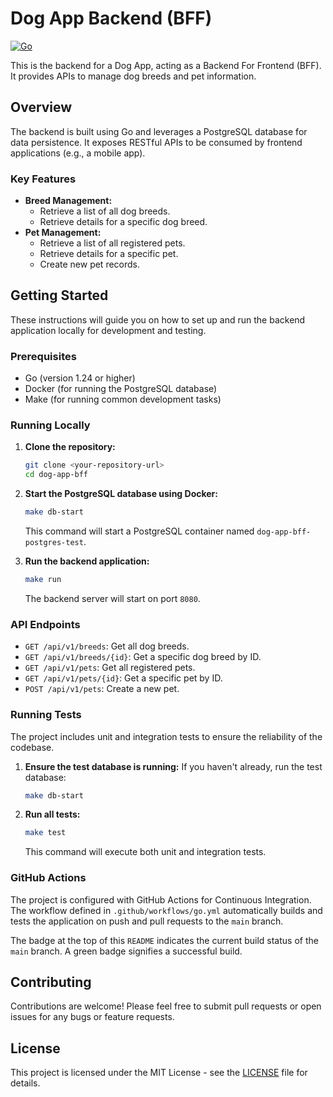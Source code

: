 # Dog App Backend (BFF)

[![Go](https://github.com/agugliotta/dog-app-bff/actions/workflows/go.yml/badge.svg)](https://github.com/agugliotta/dog-app-bff/actions/workflows/go.yml)

This is the backend for a Dog App, acting as a Backend For Frontend (BFF). It provides APIs to manage dog breeds and pet information.

## Overview

The backend is built using Go and leverages a PostgreSQL database for data persistence. It exposes RESTful APIs to be consumed by frontend applications (e.g., a mobile app).

### Key Features

* **Breed Management:**
    * Retrieve a list of all dog breeds.
    * Retrieve details for a specific dog breed.
* **Pet Management:**
    * Retrieve a list of all registered pets.
    * Retrieve details for a specific pet.
    * Create new pet records.

## Getting Started

These instructions will guide you on how to set up and run the backend application locally for development and testing.

### Prerequisites

* Go (version 1.24 or higher)
* Docker (for running the PostgreSQL database)
* Make (for running common development tasks)

### Running Locally

1.  **Clone the repository:**
    ```bash
    git clone <your-repository-url>
    cd dog-app-bff
    ```

2.  **Start the PostgreSQL database using Docker:**
    ```bash
    make db-start
    ```
    This command will start a PostgreSQL container named `dog-app-bff-postgres-test`.

3.  **Run the backend application:**
    ```bash
    make run
    ```
    The backend server will start on port `8080`.

### API Endpoints

* `GET /api/v1/breeds`: Get all dog breeds.
* `GET /api/v1/breeds/{id}`: Get a specific dog breed by ID.
* `GET /api/v1/pets`: Get all registered pets.
* `GET /api/v1/pets/{id}`: Get a specific pet by ID.
* `POST /api/v1/pets`: Create a new pet.

### Running Tests

The project includes unit and integration tests to ensure the reliability of the codebase.

1.  **Ensure the test database is running:**
    If you haven't already, run the test database:
    ```bash
    make db-start
    ```

2.  **Run all tests:**
    ```bash
    make test
    ```
    This command will execute both unit and integration tests.

### GitHub Actions

The project is configured with GitHub Actions for Continuous Integration. The workflow defined in `.github/workflows/go.yml` automatically builds and tests the application on push and pull requests to the `main` branch.

The badge at the top of this `README` indicates the current build status of the `main` branch. A green badge signifies a successful build.

## Contributing

Contributions are welcome! Please feel free to submit pull requests or open issues for any bugs or feature requests.

## License

This project is licensed under the MIT License - see the [LICENSE](https://www.google.com/search?q=LICENSE) file for details.